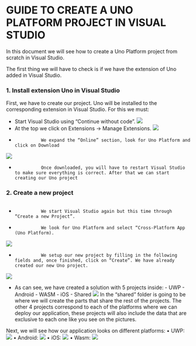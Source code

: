 # GUIDE TO CREATE A UNO PLATFORM PROJECT IN VISUAL STUDIO

In this document we will see how to create a Uno Platform project from scratch in Visual Studio.

The first thing we will have to check is if we have the extension of Uno added in Visual Studio.

### 1. Install extension Uno in Visual Studio 

First, we have to create our project. Uno will be installed to the corresponding extension in Visual Studio. For this we must:
![]()
- Start Visual Studio using “Continue without code”.
![](https://raw.githubusercontent.com/idiWork/UnoPlatform/master/QuickStart/docs/assets/Start_VisualStudio.PNG)
- At the top we click on Extensions -> Manage Extensions.
![](https://raw.githubusercontent.com/idiWork/UnoPlatform/master/QuickStart/docs/assets/Extensions.PNG)
-               We expand the “Online” section, look for Uno Platform and click on Download
![](https://raw.githubusercontent.com/idiWork/UnoPlatform/master/QuickStart/docs/assets/ManageExtensions.PNG)
-               Once downloaded, you will have to restart Visual Studio to make sure everything is correct. After that we can start creating our Uno project

### 2.    Create a new project
![]()
-               We start Visual Studio again but this time through “Create a new Project”.
-               We look for Uno Platform and select “Cross-Platform App (Uno Platform).
![](https://raw.githubusercontent.com/idiWork/UnoPlatform/master/QuickStart/docs/assets/Create_Project.PNG)
-               We setup our new project by filling in the following fields and, once finished, click on “Create”. We have already created our new Uno project.
![](https://raw.githubusercontent.com/idiWork/UnoPlatform/master/QuickStart/docs/assets/Configure_Project.PNG)
- As can see, we have created a solution with 5 projects inside:
                -               UWP
                -               Android
                -               WASM
                -               iOS
                -               Shared
![](https://raw.githubusercontent.com/idiWork/UnoPlatform/master/QuickStart/docs/assets/Create_Solution.PNG)
In the “shared” folder is going to be where we will create the parts that share the rest of the projects. The other 4 projects correspond to each of the platforms where we can deploy our application, these projects will also include the data that are exclusive to each one like you see on the pictures.

Next, we will see how our application looks on different platforms:
•              UWP:
![](https://raw.githubusercontent.com/idiWork/UnoPlatform/master/QuickStart/docs/assets/CaptureUWP.PNG)
•              Android:
![](https://raw.githubusercontent.com/idiWork/UnoPlatform/master/QuickStart/docs/assets/CaptureAndroid.png)
•              iOS:
![](https://raw.githubusercontent.com/idiWork/UnoPlatform/master/QuickStart/docs/assets/CaptureiOS.png)
•              Wasm:
![](https://raw.githubusercontent.com/idiWork/UnoPlatform/master/QuickStart/docs/assets/CapturaWasm.PNG)
